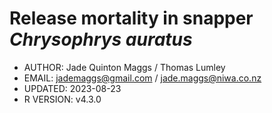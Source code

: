 # Release mortality in snapper *Chrysophrys auratus*

- AUTHOR:       Jade Quinton Maggs / Thomas Lumley
- EMAIL:        jademaggs@gmail.com / jade.maggs@niwa.co.nz
- UPDATED:      2023-08-23
- R VERSION:    v4.3.0
